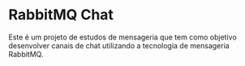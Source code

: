 # RabbitMQ Chat
Este é um projeto de estudos de mensageria que tem como objetivo desenvolver canais de chat utilizando a tecnologia de mensageria RabbitMQ. 
